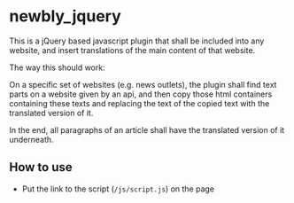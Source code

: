# newbly_jquery

This is a jQuery based javascript plugin that shall be included into any website, and insert translations of the main content of that website.

The way this should work:

On a specific set of websites (e.g. news outlets), the plugin shall find text parts on a website given by an api, and then copy those html containers containing these texts and replacing the text of the copied text with the translated version of it.

In the end, all paragraphs of an article shall have the translated version of it underneath.

## How to use

- Put the link to the script (`/js/script.js`) on the page
